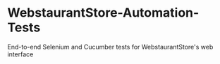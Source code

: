 # WebstaurantStore-Automation-Tests
End-to-end Selenium and Cucumber tests for WebstaurantStore's web interface
